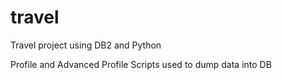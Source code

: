 # travel
Travel project using DB2 and Python

Profile and Advanced Profile Scripts used to dump data into DB
